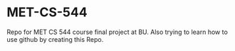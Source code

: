 # MET-CS-544
Repo for MET CS 544 course final project at BU.
Also trying to learn how to use github by creating this Repo.
